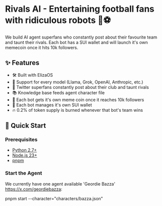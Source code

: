 # Rivals AI - Entertaining football fans with ridiculous robots 🤖⚽

We build AI agent superfans who constantly post about their favourite team and taunt their rivals. Each bot has a SUI wallet and will launch it's own memecoin once it hits 10k followers.

## ✨ Features

- 🛠️ Built with ElizaOS
- 🔗 Support for every model (Llama, Grok, OpenAI, Anthropic, etc.)
- 👥 Twitter superfans constantly post about their club and taunt rivals
- 📚 Knowledge base feeds agent character file
- 🚀 Each bot gets it's own meme coin once it reaches 10k followers
- 👛 Each bot manages it's own SUI wallet
- 🔥 0.2% of token supply is burned whenever that bot's team wins 

## 🚀 Quick Start

### Prerequisites

- [Python 2.7+](https://www.python.org/downloads/)
- [Node.js 23+](https://docs.npmjs.com/downloading-and-installing-node-js-and-npm)
- [pnpm](https://pnpm.io/installation)

### Start the Agent

We currently have one agent available 'Geordie Bazza' https://x.com/geordiebazza:

pnpm start --character="characters/bazza.json"



